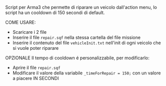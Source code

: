 Script per Arma3 che permette di riparare un veicolo dall'action menu, lo script ha un cooldown di 150 secondi di default.

COME USARE:
 - Scaricare i 2 file
 - Inserire il file `repair.sqf` nella stessa cartella del file missione
 - Inserire il contenuto del file `vehicleInit.txt` nell'init di ogni veicolo che si vuole poter riparare

OPZIONALE
Il tempo di cooldown é personalizzabile, per modificarlo:
 - Aprire il file `repair.sqf`
 - Modificare il valore della variabile `_timeForRepair = 150;` con un valore a piacere IN SECONDI 
